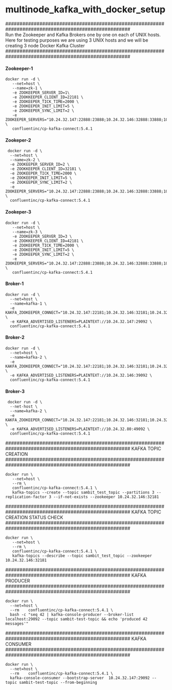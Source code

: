 # multinode_kafka_with_docker_setup

####################################################################################################<br>
Run the Zookeeper and Kafka Brokers one by one on each of UNIX hosts. <br>
Here for testing purposes we are using 3 UNIX hosts and we will be creating 3 node Docker Kafka Cluster<br>
####################################################################################################<br>

#### Zookeeper-1

```
docker run -d \
   --net=host \
   --name=zk-1 \
   -e ZOOKEEPER_SERVER_ID=1\
   -e ZOOKKEEPER_CLIENT_ID=22181 \
   -e ZOOKEEPER_TICK_TIME=2000 \
   -e ZOOKEEPER_INIT_LIMIT=5 \
   -e ZOOKEEPER_SYNC_LIMIT=2 \
   -e ZOOKEEPER_SERVERS="10.24.32.147:22888:23888;10.24.32.146:32888:33888;10.24.32.80:42888:43888" \
   confluentinc/cp-kafka-connect:5.4.1
 ```
 
 #### Zookeper-2
 
 ```
  docker run -d \
   --net=host \
   --name=zk-2 \
   -e ZOOKEEPER_SERVER_ID=2 \
   -e ZOOKKEEPER_CLIENT_ID=32181 \
   -e ZOOKEEPER_TICK_TIME=2000 \
   -e ZOOKEEPER_INIT_LIMIT=5 \
   -e ZOOKEEPER_SYNC_LIMIT=2 \
   -e ZOOKEEPER_SERVERS="10.24.32.147:22888:23888;10.24.32.146:32888:33888;10.24.32.80:42888:43888" \
   confluentinc/cp-kafka-connect:5.4.1
 ```
 
#### Zookeper-3

```
docker run -d \
   --net=host \
   --name=zk-3 \
   -e ZOOKEEPER_SERVER_ID=3 \
   -e ZOOKKEEPER_CLIENT_ID=42181 \
   -e ZOOKEEPER_TICK_TIME=2000 \
   -e ZOOKEEPER_INIT_LIMIT=5 \
   -e ZOOKEEPER_SYNC_LIMIT=2 \
   -e ZOOKEEPER_SERVERS="10.24.32.147:22888:23888;10.24.32.146:32888:33888;10.24.32.80:42888:43888" \
   confluentinc/cp-kafka-connect:5.4.1
 ```
 
 #### Broker-1
 
 ```
 docker run -d \
   --net=host \
   --name=kafka-1 \
   -e KAKFA_ZOOKEEPER_CONNECT="10.24.32.147:22181;10.24.32.146:32181;10.24.32.80:42181" \
   -e KAFKA_ADVERTISED_LISTENERS=PLAINTEXT://10.24.32.147:29092 \
   confluentinc/cp-kafka-connect:5.4.1
 ```
 
 #### Broker-2
 
 ```
 docker run -d \
   --net=host \
   --name=kafka-2 \
   -e KAKFA_ZOOKEEPER_CONNECT="10.24.32.147:22181;10.24.32.146:32181;10.24.32.80:42181" \
   -e KAFKA_ADVERTISED_LISTENERS=PLAINTEXT://10.24.32.146:39092 \
   confluentinc/cp-kafka-connect:5.4.1
 ```
 
 #### Broker-3
 
 ```
  docker run -d \
   --net-host \
   --name=kafka-2 \
   -e KAKFA_ZOOKEEPER_CONNECT="10.24.32.147:22181;10.24.32.146:32181;10.24.32.80:42181" \
   -e KAFKA_ADVERTISED_LISTENERS=PLAINTEXT://10.24.32.80:49092 \
   confluentinc/cp-kafka-connect:5.4.1
 ```
 
####################################################################################################
                                KAFKA TOPIC CREATION
####################################################################################################

```
docker run \
   --net=host \
   --rm \
   confluentinc/cp-kafka-connect:5.4.1 \
   kafka-topics --create --topic sambit_test_topic --partitions 3 --replication-factor 3 --if-not-exists --zookeeper 10.24.32.146:32181
```

####################################################################################################
                                KAFKA TOPIC CREATION STATUS CHECK
####################################################################################################

```
docker run \
   --net=host \
   --rm \
   confluentinc/cp-kafka-connect:5.4.1 \
   kafka-topics --describe --topic sambit_test_topic --zookeeper 10.24.32.146:32181
```

####################################################################################################
                                KAFKA PRODUCER 
####################################################################################################

```
docker run \
  --net=host \
  --rm    confluentinc/cp-kafka-connect:5.4.1 \
  bash -c "seq 42 | kafka-console-producer --broker-list localhost:29092 --topic sambit-test-topic && echo 'produced 42 messages'"
```

####################################################################################################
                                KAFKA CONSUMER 
####################################################################################################

```
docker run \
  --net=host \
  --rm    confluentinc/cp-kafka-connect:5.4.1 \
  kafka-console-consumer --bootstrap-server  10.24.32.147:29092 --topic sambit-test-topic --from-beginning
```
